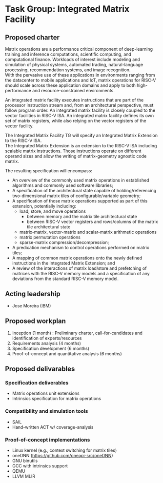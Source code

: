 # Task Group: Integrated Matrix Facility

## Proposed charter

Matrix operations are a performance critical component of deep-learning training and inference computations, scientific computing, and computational finance.
Workloads of interest include modeling and simulation of physical systems, automated trading, natural-language processing, recommendation systems, and image recognition.  
With the pervasive use of these applications in environments ranging from the datacenter to mobile applications and IoT, matrix operations for RISC-V should scale across these application domains and apply to both high-performance and resource-constrained environments.

An integrated matrix facility executes instructions that are part of the processor instruction stream and, from an architectural perspective, must follow program order. 
An integrated matrix facility is closely coupled to the vector facilities in RISC-V ISA.
An integrated matrix facility defines its own set of matrix registers, while also relying on the vector registers of the vector facility.

The Integrated Matrix Facility TG will specify an Integrated Matrix Extension to the RISC-V ISA.  
The Integrated Matrix Extension is an extension to the RISC-V ISA including scalable matrix instructions.
Those instructions operate on different operand sizes and allow the writing of matrix-geometry agnostic code matrix. 

The resulting specification will encompass:

- An overview of the commonly used matrix operations in established algorithms and commonly used software libraries;
- A specification of the architectural state capable of holding/referencing two-dimensional matrix tiles of configurable/variable geometry;
- A specification of those matrix operations supported as part of this extension, potentially including:
	- load, store, and move operations 
		- between memory and the matrix tile architectural state
		- between RISC-V vector registers and rows/columns of the matrix tile architectural state
	- matrix-matrix, vector-matrix and scalar-matrix arithmetic operations
	- matrix permutation operations
	- sparse-matrix compression/decompression;
- A predication mechanism to control operations performed on matrix tiles;
- A mapping of common matrix operations onto the newly defined instructions in the Integrated Matrix Extension; and
- A review of the interactions of matrix load/store and prefetching of matrices with the RISC-V memory models and a specification of any deviations from the standard RISC-V memory model.

## Acting leadership

- Jose Moreira (IBM)

## Proposed workplan

1. Inception (1 month) : Preliminary charter, call-for-candidates and identification of experts/resources
1. Requirements analysis (4 months)
1. Specification development (6 months)
1. Proof-of-concept and quantitative analysis (6 months)

## Proposed delivarables

### Specification deliverables
- Matrix operations unit extensions
- Intrinsics specification for matrix operations

### Compatibility and simulation tools
- SAIL
- Hand-written ACT w/ coverage-analysis

### Proof-of-concept implementations
- Linux kernel (e.g., context switching for matrix tiles)
- oneDNN (https://github.com/oneapi-src/oneDNN)
- GNU binutils
- GCC with intrinsics support
- QEMU
- LLVM MLIR
